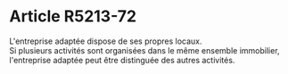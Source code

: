 # Article R5213-72

  
L'entreprise adaptée dispose de ses propres locaux.   
Si plusieurs activités sont organisées dans le même ensemble immobilier, l'entreprise adaptée peut être distinguée des autres activités.